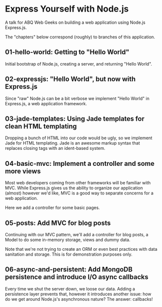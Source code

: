 # Express Yourself with Node.js

A talk for ABQ Web Geeks on building a web application using Node.js Express.js.

The "chapters" below correspond (roughly) to branches of this application.

## 01-hello-world: Getting to "Hello World"

Initial bootstrap of Node.js, creating a server, and returning "Hello World".

## 02-expressjs: "Hello World", but now with Express.js

Since "raw" Node.js can be a bit verbose we implement "Hello World" in Express.js, a web application framework.

## 03-jade-templates: Using Jade templates for clean HTML templating

Dropping a bunch of HTML into our code would be ugly, so we implement Jade for HTML templating. Jade is an awesome markup syntax that replaces closing tags with an ident-based system.

## 04-basic-mvc: Implement a controller and some more views

Most web developers coming from other frameworks will be familiar with MVC. While Express.js gives us the ability to organize our application (almost) however we'd like, MVC is a good way to separate concerns for a web application.

Here we add a controller for some basic pages.

## 05-posts: Add MVC for blog posts

Continuing with our MVC pattern, we'll add a controller for blog posts, a Model to do some in-memory storage, views and dummy data.

Note that we're not trying to create an ORM or even best practices with data sanitation and storage. This is for demonstration purposes only.

## 06-async-and-persistent: Add MongoDB persistence and introduce I/O async callbacks

Every time we shut the server down, we loose our data. Adding a persistence layer prevents that, however it introduces another issue: how do we get around Node.js's asynchronous nature? The answer: callbacks!
